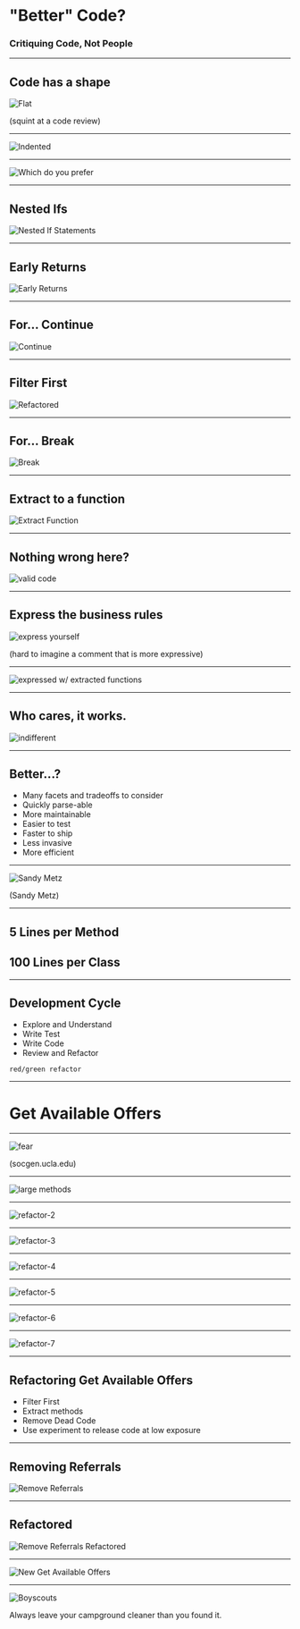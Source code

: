 # "Better" Code?

### Critiquing Code, Not People

---

## Code has a shape

![Flat](/images/codeshape2.png)

(squint at a code review)

---

![Indented](/images/codeshape.png)

---

![Which do you prefer](/images/codeshape2.png)

---

## Nested Ifs

![Nested If Statements](/images/nested.png)

---

## Early Returns

![Early Returns](/images/earlyreturns.png)

---

## For... Continue

![Continue](/images/continue.png)

---

## Filter First

![Refactored](/images/continue-refactored.png)

---

## For... Break

![Break](/images/break.png)

---

## Extract to a function

![Extract Function](/images/function_return.png)

---

## Nothing wrong here?

![valid code](/images/express.png)

---

## Express the business rules

![express yourself](/images/express-refactored0.png)

(hard to imagine a comment that is more expressive)

---

![expressed w/ extracted functions](/images/express-refactored.png)

---

## Who cares, it works.

![indifferent](/images/indifferent.png)

---

## Better...?

* Many facets and tradeoffs to consider
* Quickly parse-able
* More maintainable
* Easier to test
* Faster to ship
* Less invasive
* More efficient

---

![Sandy Metz](/images/sandymetz.png)

(Sandy Metz)

---

## 5 Lines per Method

## 100 Lines per Class

---

## Development Cycle

* Explore and Understand
* Write Test
* Write Code
* Review and Refactor

```notes
red/green refactor
```
---

# Get Available Offers

---

![fear](/images/fear.jpg)

(socgen.ucla.edu)

---

![large methods](/images/getavailableoffers.png)

---

![refactor-2](/images/refactor-2.png)

---

![refactor-3](/images/refactor-3.png)

---

![refactor-4](/images/refactor-4.png)

---

![refactor-5](/images/refactor-5.png)

---

![refactor-6](/images/refactor-6.png)

---

![refactor-7](/images/refactor-7.png)

---
## Refactoring Get Available Offers

* Filter First
* Extract methods
* Remove Dead Code
* Use experiment to release code at low exposure

---

## Removing Referrals

![Remove Referrals](/images/referral.png)

---

## Refactored

![Remove Referrals Refactored](/images/referrals_refactored.png)

---


![New Get Available Offers](/images/getavailableoffers-refactored.png)

---

![Boyscouts](/images/boyscouts.png)

Always leave your campground cleaner than you found it.

